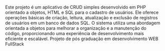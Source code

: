 Este projeto é um aplicativo de CRUD simples desenvolvido em PHP orientado a objetos, HTML e SQL para o cadastro de usuários. Ele oferece operações básicas de criação, leitura, atualização e exclusão de registros de usuários em um banco de dados SQL. O sistema utiliza uma abordagem orientada a objetos para melhorar a organização e a manutenção do código, proporcionando uma experiência de desenvolvimento mais eficiente e escalável.
Projeto de pós graduação em desenvolvimento WEB FullStack
